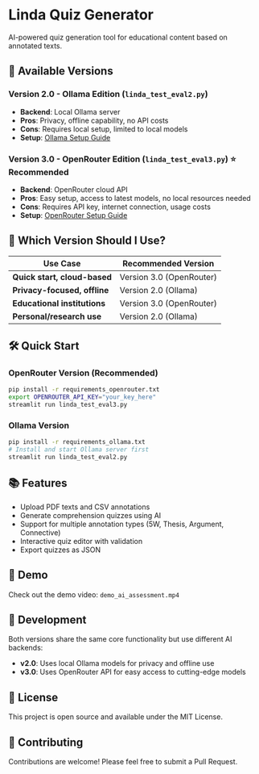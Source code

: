 # Linda Quiz Generator

AI-powered quiz generation tool for educational content based on annotated texts.

## 🚀 Available Versions

### Version 2.0 - Ollama Edition (`linda_test_eval2.py`)
- **Backend**: Local Ollama server
- **Pros**: Privacy, offline capability, no API costs
- **Cons**: Requires local setup, limited to local models
- **Setup**: [Ollama Setup Guide](docs/README_v2_Ollama.md)

### Version 3.0 - OpenRouter Edition (`linda_test_eval3.py`) ⭐ **Recommended**
- **Backend**: OpenRouter cloud API
- **Pros**: Easy setup, access to latest models, no local resources needed
- **Cons**: Requires API key, internet connection, usage costs
- **Setup**: [OpenRouter Setup Guide](docs/README_v3_OpenRouter.md)

## 🎯 Which Version Should I Use?

| Use Case | Recommended Version |
|----------|-------------------|
| **Quick start, cloud-based** | Version 3.0 (OpenRouter) |
| **Privacy-focused, offline** | Version 2.0 (Ollama) |
| **Educational institutions** | Version 3.0 (OpenRouter) |
| **Personal/research use** | Version 2.0 (Ollama) |

## 🛠️ Quick Start

### OpenRouter Version (Recommended)
```bash
pip install -r requirements_openrouter.txt
export OPENROUTER_API_KEY="your_key_here"
streamlit run linda_test_eval3.py
```

### Ollama Version
```bash
pip install -r requirements_ollama.txt
# Install and start Ollama server first
streamlit run linda_test_eval2.py
```

## 📚 Features
- Upload PDF texts and CSV annotations
- Generate comprehension quizzes using AI
- Support for multiple annotation types (5W, Thesis, Argument, Connective)
- Interactive quiz editor with validation
- Export quizzes as JSON

## 🎥 Demo
Check out the demo video: `demo_ai_assessment.mp4`

## 🔧 Development
Both versions share the same core functionality but use different AI backends:
- **v2.0**: Uses local Ollama models for privacy and offline use
- **v3.0**: Uses OpenRouter API for easy access to cutting-edge models

## 📄 License
This project is open source and available under the MIT License.

## 🤝 Contributing
Contributions are welcome! Please feel free to submit a Pull Request. 